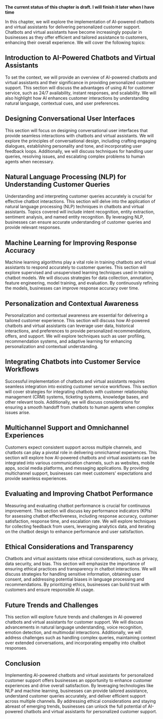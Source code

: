 **The current status of this chapter is draft. I will finish it later when I have time**

In this chapter, we will explore the implementation of AI-powered chatbots and virtual assistants for delivering personalized customer support. Chatbots and virtual assistants have become increasingly popular in businesses as they offer efficient and tailored assistance to customers, enhancing their overall experience. We will cover the following topics:

Introduction to AI-Powered Chatbots and Virtual Assistants
----------------------------------------------------------

To set the context, we will provide an overview of AI-powered chatbots and virtual assistants and their significance in providing personalized customer support. This section will discuss the advantages of using AI for customer service, such as 24/7 availability, instant responses, and scalability. We will also highlight how AI enhances customer interactions by understanding natural language, contextual cues, and user preferences.

Designing Conversational User Interfaces
----------------------------------------

This section will focus on designing conversational user interfaces that provide seamless interactions with chatbots and virtual assistants. We will explore the principles of conversational design, including crafting engaging dialogues, establishing personality and tone, and incorporating user feedback loops. Additionally, we will discuss techniques for handling user queries, resolving issues, and escalating complex problems to human agents when necessary.

Natural Language Processing (NLP) for Understanding Customer Queries
--------------------------------------------------------------------

Understanding and interpreting customer queries accurately is crucial for effective chatbot interactions. This section will delve into the application of natural language processing (NLP) techniques in chatbots and virtual assistants. Topics covered will include intent recognition, entity extraction, sentiment analysis, and named entity recognition. By leveraging NLP, businesses can ensure accurate understanding of customer queries and provide relevant responses.

Machine Learning for Improving Response Accuracy
------------------------------------------------

Machine learning algorithms play a vital role in training chatbots and virtual assistants to respond accurately to customer queries. This section will explore supervised and unsupervised learning techniques used in training chatbot models. We will discuss strategies for data collection, annotation, feature engineering, model training, and evaluation. By continuously refining the models, businesses can improve response accuracy over time.

Personalization and Contextual Awareness
----------------------------------------

Personalization and contextual awareness are essential for delivering a tailored customer experience. This section will discuss how AI-powered chatbots and virtual assistants can leverage user data, historical interactions, and preferences to provide personalized recommendations, offers, and support. We will explore techniques such as user profiling, recommendation systems, and adaptive learning for enhancing personalization and contextual understanding.

Integrating Chatbots into Customer Service Workflows
----------------------------------------------------

Successful implementation of chatbots and virtual assistants requires seamless integration into existing customer service workflows. This section will cover strategies for integrating chatbots with customer relationship management (CRM) systems, ticketing systems, knowledge bases, and other relevant tools. Additionally, we will discuss considerations for ensuring a smooth handoff from chatbots to human agents when complex issues arise.

Multichannel Support and Omnichannel Experiences
------------------------------------------------

Customers expect consistent support across multiple channels, and chatbots can play a pivotal role in delivering omnichannel experiences. This section will explore how AI-powered chatbots and virtual assistants can be integrated into various communication channels, such as websites, mobile apps, social media platforms, and messaging applications. By providing multichannel support, businesses can meet customers' expectations and provide seamless experiences.

Evaluating and Improving Chatbot Performance
--------------------------------------------

Measuring and evaluating chatbot performance is crucial for continuous improvement. This section will discuss key performance indicators (KPIs) for assessing chatbot effectiveness, including response accuracy, customer satisfaction, response time, and escalation rate. We will explore techniques for collecting feedback from users, leveraging analytics data, and iterating on the chatbot design to enhance performance and user satisfaction.

Ethical Considerations and Transparency
---------------------------------------

Chatbots and virtual assistants raise ethical considerations, such as privacy, data security, and bias. This section will emphasize the importance of ensuring ethical practices and transparency in chatbot interactions. We will discuss strategies for handling sensitive information, obtaining user consent, and addressing potential biases in language processing and recommendations. By prioritizing ethics, businesses can build trust with customers and ensure responsible AI usage.

Future Trends and Challenges
----------------------------

This section will explore future trends and challenges in AI-powered chatbots and virtual assistants for customer support. We will discuss advancements in natural language understanding, voice recognition, emotion detection, and multimodal interactions. Additionally, we will address challenges such as handling complex queries, maintaining context over extended conversations, and incorporating empathy into chatbot responses.

Conclusion
----------

Implementing AI-powered chatbots and virtual assistants for personalized customer support offers businesses an opportunity to enhance customer experiences and drive overall satisfaction. By leveraging technologies like NLP and machine learning, businesses can provide tailored assistance, understand customer queries accurately, and deliver efficient support across multiple channels. By addressing ethical considerations and staying abreast of emerging trends, businesses can unlock the full potential of AI-powered chatbots and virtual assistants for personalized customer support.
